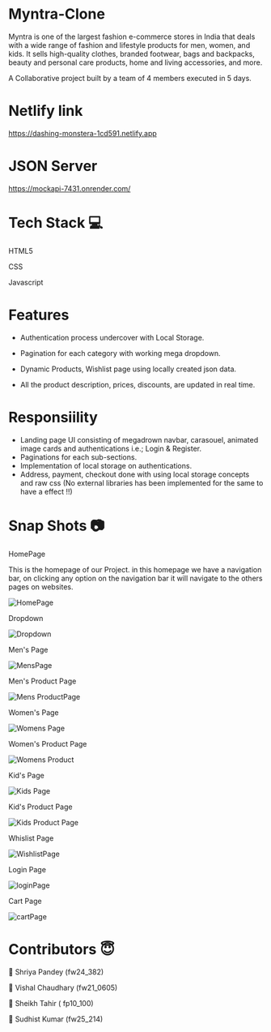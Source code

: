 # Myntra-Clone
Myntra is one of the largest fashion e-commerce stores in India that deals with a wide range of fashion and lifestyle products for men, women, and kids. It sells high-quality clothes, branded footwear, bags and backpacks, beauty and personal care products, home and living accessories, and more.

A Collaborative project built by a team of 4 members executed in 5 days.

# Netlify link

https://dashing-monstera-1cd591.netlify.app

# JSON Server

https://mockapi-7431.onrender.com/

# Tech Stack 💻

HTML5

CSS

Javascript

# Features

- Authentication process undercover with Local Storage.

- Pagination for each category with working mega dropdown.

- Dynamic Products, Wishlist page using locally created json data.

- All the product description, prices, discounts, are updated in real time.

# Responsiility
- Landing page UI consisting of megadrown navbar, carasouel, animated image cards and authentications i.e.; Login & Register.
- Paginations for each sub-sections.
- Implementation of local storage on authentications.
- Address, payment, checkout done with using local storage concepts and raw css (No external libraries has been implemented for the same to have a effect !!)

# Snap Shots 📷

HomePage

This is the homepage of our Project. in this homepage we have a navigation bar, on clicking any option on the navigation bar it will navigate to the others pages on websites.

![HomePage](https://user-images.githubusercontent.com/121331538/229402206-cc6a829d-4844-438a-9a6c-5d46316393cb.png)

Dropdown

![Dropdown](https://user-images.githubusercontent.com/121331538/229402814-b510015c-87ad-4861-94ac-ed400ff83132.png)

Men's Page

![MensPage](https://user-images.githubusercontent.com/121331538/229403489-a4bea578-1a49-44f9-a49c-7a139bd004b6.png)

Men's Product Page

![Mens ProductPage](https://user-images.githubusercontent.com/121331538/229403530-b21198ff-fa54-4bae-9037-71252be7f894.png)

Women's Page

![Womens Page](https://user-images.githubusercontent.com/121331538/229404120-ac5f8ebc-a67b-460d-a7c0-0ba0fc5d108f.png)

Women's Product Page

![Womens Product](https://user-images.githubusercontent.com/121331538/229404164-f0707c68-1cf3-4a39-9163-98c849882d43.png)

Kid's Page

![Kids Page](https://user-images.githubusercontent.com/121331538/229405298-b96b5d29-3e99-49c8-8874-abc5aa6e96b7.png)

Kid's Product Page

![Kids Product Page](https://user-images.githubusercontent.com/121331538/229405332-fde27011-5d24-4371-9c09-68f5ce911d62.png)

Whislist Page

![WishlistPage](https://user-images.githubusercontent.com/121331538/229406112-6ebd562c-cf14-46ff-bc21-219cf1fb9074.png)

Login Page

![loginPage](https://github.com/ersudhist/-nauseating-fowl-3676/assets/121331538/2ce7b925-f943-4cbf-872c-e7345b05fe31)

Cart Page

![cartPage](https://user-images.githubusercontent.com/121331538/229418648-6a50aaa6-53e8-4c20-9a87-b3243f1fb9c6.png)

# Contributors 😇
👤 Shriya Pandey (fw24_382)

👤 Vishal Chaudhary (fw21_0605)

👤 Sheikh Tahir (	fp10_100)

👤 Sudhist Kumar (fw25_214)




